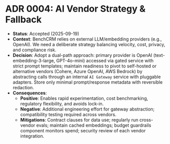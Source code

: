 # ADR 0004: AI Vendor Strategy & Fallback

- **Status**: Accepted (2025-09-19)
- **Context**: BenchCRM relies on external LLM/embedding providers (e.g., OpenAI). We need a deliberate strategy balancing velocity, cost, privacy, and compliance risk.
- **Decision**: Adopt a dual-path approach: primary provider is OpenAI (text-embedding-3-large, GPT-4o-mini) accessed via gated service with strict prompt templates; maintain readiness to pivot to self-hosted or alternative vendors (Cohere, Azure OpenAI, AWS Bedrock) by abstracting calls through an internal `AI Gateway` service with pluggable adapters. Store only minimal prompt/response metadata with reversible redaction.
- **Consequences**:
  - **Positive**: Enables rapid experimentation, cost benchmarking, regulatory flexibility, and avoids lock-in.
  - **Negative**: Additional engineering effort for gateway abstraction; compatibility testing required across vendors.
  - **Mitigations**: Contract clauses for data use; regularly run cross-vendor evals; maintain cached embeddings; budget guardrails component monitors spend; security review of each vendor integration.
